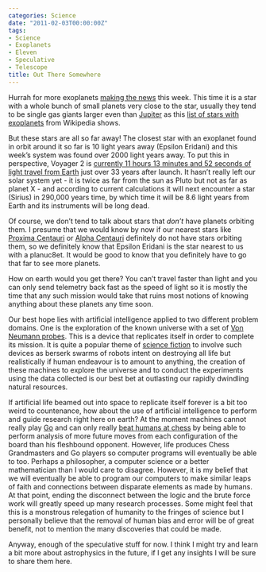 ```yaml
---
categories: Science
date: "2011-02-03T00:00:00Z"
tags:
- Science
- Exoplanets
- Eleven
- Speculative
- Telescope
title: Out There Somewhere
---
```


Hurrah for more exoplanets [making the news](http://www.guardian.co.uk/science/2011/feb/02/new-planets-solar-system) this week. This time it is a star with a whole bunch of small planets very close to the star, usually they tend to be single gas giants larger even than [Jupiter](http://en.wikipedia.org/wiki/Jupiter) as this [list of stars with exoplanets](http://en.wikipedia.org/wiki/List_of_exoplanetary_host_stars) from Wikipedia shows. 

But these stars are all so far away! The closest star with an exoplanet found in orbit around it so far is 10 light years away (Epsilon Eridani) and this week’s system was found over 2000 light years away. To put this in perspective, Voyager 2 is [currently 11 hours 13 minutes and 52 seconds of light travel from Earth](http://twitter.com/#!/Voyager2/status/32589239199731713) just over 33 years after launch. It hasn’t really left our solar system yet - it is twice as far from the sun as Pluto but not as far as planet X - and according to current calculations it will next encounter a star (Sirius) in 290,000 years time, by which time it will be 8.6 light years from Earth and its instruments will be long dead.

Of course, we don’t tend to talk about stars that _don’t_ have planets orbiting them. I presume that we would know by now if our nearest stars like [Proxima Centauri](http://www.solstation.com/stars/alp-cent3.htm) or [Alpha Centauri](http://www.glyphweb.com/esky/stars/alphacentauri.html) definitely do not have stars orbiting them, so we definitely know that Epsilon Eridani is the star nearest to us with a planuc8et. It would be good to know that you definitely have to go that far to see more planets.

How on earth would you get there? You can’t travel faster than light and you can only send telemetry back fast as the speed of light so it is mostly the time that any such mission would take that ruins most notions of knowing anything about these planets any time soon. 

Our best hope lies with artificial intelligence applied to two different problem domains. One is the exploration of the known universe with a set of [Von Neumann probes](http://en.wikipedia.org/wiki/Self-replicating_spacecraft). This is a device that replicates itself in order to complete its mission. It is quite a popular theme of [science fiction](http://www.berserkerfan.org/) to involve such devices as berserk swarms of robots intent on destroying all life but realistically if human endeavour is to amount to anything, the creation of these machines to explore the universe and to conduct the experiments using the data collected is our best bet at outlasting our rapidly dwindling natural resources.

If artificial life beamed out into space to replicate itself forever is a bit too weird to countenance, how about the use of artificial intelligence to perform and guide research right here on earth? At the moment machines cannot really play [Go](http://www.timesonline.co.uk/tol/comment/columnists/ben_macintyre/article2002699.ece) and can only really [beat humans at chess](http://www.research.ibm.com/deepblue/) by being able to perform analysis of more future moves from each configuration of the board than his fleshbound opponent. However, life produces Chess Grandmasters and Go players so computer programs will eventually be able to too. Perhaps a philosopher, a computer science or a better mathematician than I would care to disagree. However, it is my belief that we will eventually be able to program our computers to make similar leaps of faith and connections between disparate elements as made by humans. At that point, ending the disconnect between the logic and the brute force work will greatly speed up many research processes. Some might feel that this is a monstrous relegation of humanity to the fringes of science but I personally believe that the removal of human bias and error will be of great benefit, not to mention the many discoveries that could be made.

Anyway, enough of the speculative stuff for now. I think I might try and learn a bit more about astrophysics in the future, if I get any insights I will be sure to share them here.
